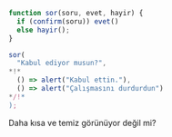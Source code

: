 
```js run
function sor(soru, evet, hayir) {
  if (confirm(soru)) evet()
  else hayir();
}

sor(
  "Kabul ediyor musun?",
*!*
  () => alert("Kabul ettin."),
  () => alert("Çalışmasını durdurdun")
*/!*
);
```
Daha kısa ve temiz görünüyor değil mi?
